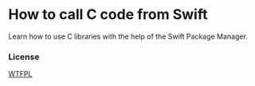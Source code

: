 # How to call C code from Swift

Learn how to use C libraries with the help of the Swift Package Manager.

### License

[WTFPL](LICENSE)

